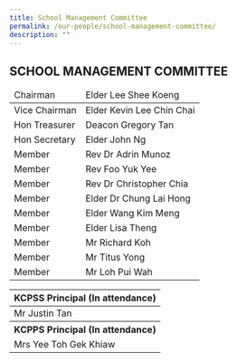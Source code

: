 ```yaml
---
title: School Management Committee
permalink: /our-people/school-management-committee/
description: ""
---
```

## SCHOOL MANAGEMENT COMMITTEE

<table>
<thead>
  <tr>
    <td>Chairman</td>
    <td>Elder Lee Shee Koeng</td>
  </tr>
</thead>
<tbody>
  <tr>
    <td>Vice Chairman</td>
    <td>Elder Kevin Lee Chin Chai</td>
  </tr>
  <tr>
    <td>Hon Treasurer</td>
    <td>Deacon Gregory Tan</td>
  </tr>
  <tr>
    <td> Hon Secretary</td>
    <td> Elder John Ng</td>
  </tr>
  <tr>
    <td> Member</td>
    <td> Rev Dr Adrin Munoz</td>
  </tr>
  <tr>
    <td>  Member</td>
    <td> Rev Foo Yuk Yee</td>
  </tr>
  <tr>
    <td>  Member</td>
    <td> Rev Dr Christopher Chia</td>
  </tr>
  <tr>
    <td>  Member</td>
    <td> Elder Dr Chung Lai Hong</td>
  </tr>
  <tr>
    <td>  Member</td>
    <td> Elder Wang Kim Meng</td>
  </tr>
  <tr>
    <td>  Member</td>
    <td> Elder Lisa Theng</td>
  </tr>
  <tr>
    <td>  Member</td>
    <td> Mr Richard Koh</td>
  </tr>
  <tr>
    <td>  Member</td>
    <td> Mr Titus Yong</td>
  </tr>
  <tr>
    <td>  Member</td>
    <td> Mr Loh Pui Wah</td>
  </tr>
</tbody>
</table>


<table>
<thead>
  <tr>
    <th>KCPSS Principal (In attendance)</th>
  </tr>
</thead>
<tbody>
  <tr>
    <td>Mr Justin Tan</td>
  </tr>
  <tr>
    <th>KCPPS Principal (In attendance)</th>
  </tr>
  <tr>
    <td>Mrs Yee Toh Gek Khiaw</td>
  </tr>
</tbody>
</table>